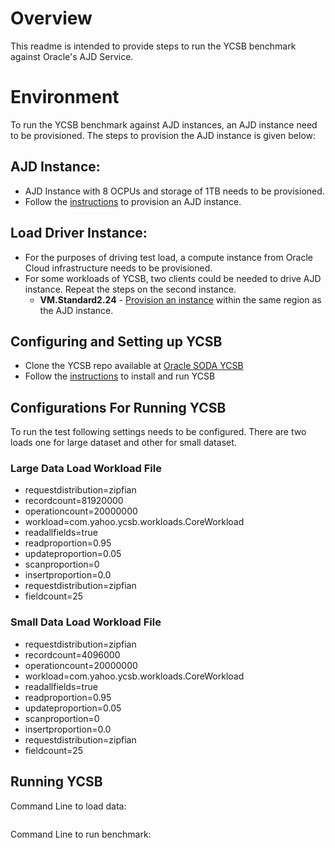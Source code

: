 
# Overview
This readme is intended to provide steps  to run the YCSB benchmark against Oracle's AJD Service.

# Environment
To run the YCSB benchmark against AJD instances, an AJD instance need to be provisioned. The steps to provision the AJD
instance is given below:

## AJD Instance:

*   AJD Instance with 8 OCPUs and storage of 1TB needs to be provisioned. 
*   Follow the [instructions](https://docs.oracle.com/en/cloud/paas/autonomous-json-database/) to provision an AJD instance.


## Load Driver Instance:

*  For the purposes of driving test load, a compute instance from Oracle Cloud infrastructure needs to be provisioned.
*  For some workloads of YCSB, two clients could be needed to drive AJD instance. Repeat the steps on the second instance.
    *  **VM.Standard2.24** - [Provision an instance](https://docs.oracle.com/en-us/iaas/Content/Compute/Tasks/launchinginstance.htm#Creating_an_Instance) within the same region as the AJD instance. 

## Configuring and Setting up YCSB

*  Clone the YCSB repo available at [Oracle SODA YCSB](https://github.com/oracle/json-in-db/tree/master/YCSB/ycsb-soda)
*  Follow the [instructions](https://github.com/oracle/json-in-db/tree/master/YCSB/ycsb-soda/README.md) to install and run YCSB

## Configurations For Running YCSB
To run the test following settings needs to be configured. There are two loads one for large dataset and other for small dataset.

### Large Data Load Workload File

*   requestdistribution=zipfian
*   recordcount=81920000
*   operationcount=20000000
*   workload=com.yahoo.ycsb.workloads.CoreWorkload
*   readallfields=true
*   readproportion=0.95
*   updateproportion=0.05
*   scanproportion=0
*   insertproportion=0.0
*   requestdistribution=zipfian
*   fieldcount=25

### Small Data Load Workload File

*   requestdistribution=zipfian
*   recordcount=4096000
*   operationcount=20000000
*   workload=com.yahoo.ycsb.workloads.CoreWorkload
*   readallfields=true
*   readproportion=0.95
*   updateproportion=0.05
*   scanproportion=0
*   insertproportion=0.0
*   requestdistribution=zipfian
*   fieldcount=25


## Running YCSB

Command Line to load data:
```
```

Command Line to run benchmark:

```
```

